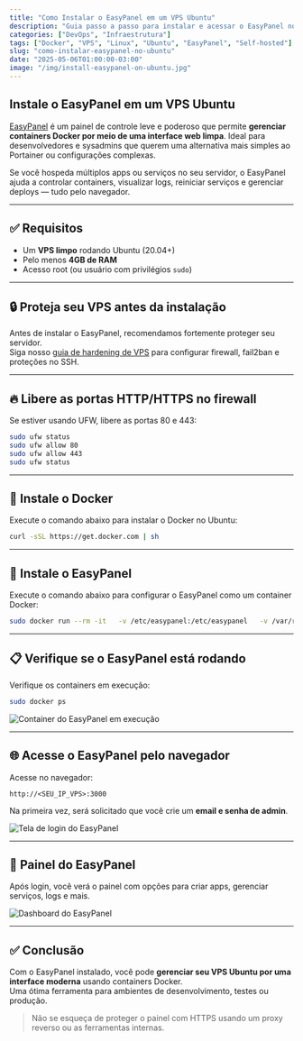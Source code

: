 ```yaml
---
title: "Como Instalar o EasyPanel em um VPS Ubuntu"
description: "Guia passo a passo para instalar e acessar o EasyPanel no seu VPS Ubuntu e gerenciar containers Docker via uma interface web amigável."
categories: ["DevOps", "Infraestrutura"]
tags: ["Docker", "VPS", "Linux", "Ubuntu", "EasyPanel", "Self-hosted"]
slug: "como-instalar-easypanel-no-ubuntu"
date: "2025-05-06T01:00:00-03:00"
image: "/img/install-easypanel-on-ubuntu.jpg"
---
```


## Instale o EasyPanel em um VPS Ubuntu

[EasyPanel](https://easypanel.io/) é um painel de controle leve e poderoso que permite **gerenciar containers Docker por meio de uma interface web limpa**. Ideal para desenvolvedores e sysadmins que querem uma alternativa mais simples ao Portainer ou configurações complexas.

Se você hospeda múltiplos apps ou serviços no seu servidor, o EasyPanel ajuda a controlar containers, visualizar logs, reiniciar serviços e gerenciar deploys — tudo pelo navegador.

---

## ✅ Requisitos

- Um **VPS limpo** rodando Ubuntu (20.04+)
- Pelo menos **4GB de RAM**
- Acesso root (ou usuário com privilégios `sudo`)

---

## 🔒 Proteja seu VPS antes da instalação

Antes de instalar o EasyPanel, recomendamos fortemente proteger seu servidor.  
Siga nosso [guia de hardening de VPS](/pt-br/posts/ssh-hardening-server-linux/) para configurar firewall, fail2ban e proteções no SSH.

---

## 🔥 Libere as portas HTTP/HTTPS no firewall

Se estiver usando UFW, libere as portas 80 e 443:

```bash
sudo ufw status
sudo ufw allow 80
sudo ufw allow 443
sudo ufw status
```

---

## 🐳 Instale o Docker

Execute o comando abaixo para instalar o Docker no Ubuntu:

```bash
curl -sSL https://get.docker.com | sh
```

---

## 🚀 Instale o EasyPanel

Execute o comando abaixo para configurar o EasyPanel como um container Docker:

```bash
sudo docker run --rm -it   -v /etc/easypanel:/etc/easypanel   -v /var/run/docker.sock:/var/run/docker.sock:ro   easypanel/easypanel setup
```

---

## 📋 Verifique se o EasyPanel está rodando

Verifique os containers em execução:

```bash
sudo docker ps
```

![Container do EasyPanel em execução](/img/install-easypanel-on-ubuntu-1.jpg)

---

## 🌐 Acesse o EasyPanel pelo navegador

Acesse no navegador:

```
http://<SEU_IP_VPS>:3000
```

Na primeira vez, será solicitado que você crie um **email e senha de admin**.

![Tela de login do EasyPanel](/img/install-easypanel-on-ubuntu-2.jpg)

---

## 🧭 Painel do EasyPanel

Após login, você verá o painel com opções para criar apps, gerenciar serviços, logs e mais.

![Dashboard do EasyPanel](/img/install-easypanel-on-ubuntu-3.jpg)

---

## ✅ Conclusão

Com o EasyPanel instalado, você pode **gerenciar seu VPS Ubuntu por uma interface moderna** usando containers Docker.  
Uma ótima ferramenta para ambientes de desenvolvimento, testes ou produção.

> Não se esqueça de proteger o painel com HTTPS usando um proxy reverso ou as ferramentas internas.
